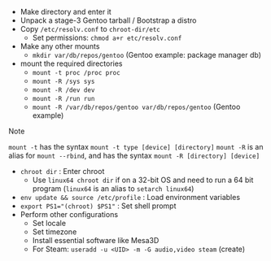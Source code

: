 - Make directory and enter it
- Unpack a stage-3 Gentoo tarball / Bootstrap a distro
- Copy `/etc/resolv.conf` to `chroot-dir/etc`
	- Set permissions: `chmod a+r etc/resolv.conf`
- Make any other mounts
	- `mkdir var/db/repos/gentoo`  (Gentoo example: package manager db)
- mount the required directories
	- `mount -t proc /proc proc`
	- `mount -R /sys sys`
	- `mount -R /dev dev`
	- `mount -R /run run`
	- `mount -R /var/db/repos/gentoo var/db/repos/gentoo` (Gentoo example)

> [!NOTE]
> `mount -t` has the syntax `mount -t type [device] [directory]`
> `mount -R` is an alias for `mount --rbind`, and has the syntax `mount -R [directory] [device]`

- `chroot dir` : Enter chroot 
	- Use `linux64 chroot dir` if on a 32-bit OS and need to run a 64 bit program (`linux64` is an alias to `setarch linux64`)
- `env update && source /etc/profile` : Load environment variables
- `export PS1="(chroot) $PS1"` : Set shell prompt
- Perform other configurations
	- Set locale
	- Set timezone
	- Install essential software like Mesa3D
	- For Steam: `useradd -u <UID> -m -G audio,video steam` (create)